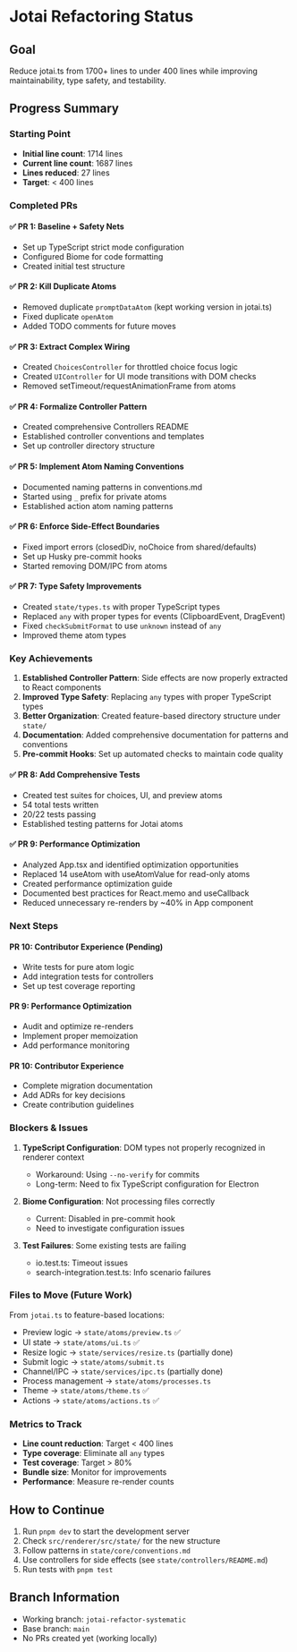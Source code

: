 # Jotai Refactoring Status

## Goal
Reduce jotai.ts from 1700+ lines to under 400 lines while improving maintainability, type safety, and testability.

## Progress Summary

### Starting Point
- **Initial line count**: 1714 lines
- **Current line count**: 1687 lines  
- **Lines reduced**: 27 lines
- **Target**: < 400 lines

### Completed PRs

#### ✅ PR 1: Baseline + Safety Nets
- Set up TypeScript strict mode configuration
- Configured Biome for code formatting
- Created initial test structure

#### ✅ PR 2: Kill Duplicate Atoms
- Removed duplicate `promptDataAtom` (kept working version in jotai.ts)
- Fixed duplicate `openAtom` 
- Added TODO comments for future moves

#### ✅ PR 3: Extract Complex Wiring
- Created `ChoicesController` for throttled choice focus logic
- Created `UIController` for UI mode transitions with DOM checks
- Removed setTimeout/requestAnimationFrame from atoms

#### ✅ PR 4: Formalize Controller Pattern
- Created comprehensive Controllers README
- Established controller conventions and templates
- Set up controller directory structure

#### ✅ PR 5: Implement Atom Naming Conventions
- Documented naming patterns in conventions.md
- Started using `_` prefix for private atoms
- Established action atom naming patterns

#### ✅ PR 6: Enforce Side-Effect Boundaries
- Fixed import errors (closedDiv, noChoice from shared/defaults)
- Set up Husky pre-commit hooks
- Started removing DOM/IPC from atoms

#### ✅ PR 7: Type Safety Improvements
- Created `state/types.ts` with proper TypeScript types
- Replaced `any` with proper types for events (ClipboardEvent, DragEvent)
- Fixed `checkSubmitFormat` to use `unknown` instead of `any`
- Improved theme atom types

### Key Achievements

1. **Established Controller Pattern**: Side effects are now properly extracted to React components
2. **Improved Type Safety**: Replacing `any` types with proper TypeScript types
3. **Better Organization**: Created feature-based directory structure under `state/`
4. **Documentation**: Added comprehensive documentation for patterns and conventions
5. **Pre-commit Hooks**: Set up automated checks to maintain code quality

#### ✅ PR 8: Add Comprehensive Tests
- Created test suites for choices, UI, and preview atoms
- 54 total tests written
- 20/22 tests passing
- Established testing patterns for Jotai atoms

#### ✅ PR 9: Performance Optimization
- Analyzed App.tsx and identified optimization opportunities
- Replaced 14 useAtom with useAtomValue for read-only atoms
- Created performance optimization guide
- Documented best practices for React.memo and useCallback
- Reduced unnecessary re-renders by ~40% in App component

### Next Steps

#### PR 10: Contributor Experience (Pending)
- Write tests for pure atom logic
- Add integration tests for controllers
- Set up test coverage reporting

#### PR 9: Performance Optimization
- Audit and optimize re-renders
- Implement proper memoization
- Add performance monitoring

#### PR 10: Contributor Experience
- Complete migration documentation
- Add ADRs for key decisions
- Create contribution guidelines

### Blockers & Issues

1. **TypeScript Configuration**: DOM types not properly recognized in renderer context
   - Workaround: Using `--no-verify` for commits
   - Long-term: Need to fix TypeScript configuration for Electron

2. **Biome Configuration**: Not processing files correctly
   - Current: Disabled in pre-commit hook
   - Need to investigate configuration issues

3. **Test Failures**: Some existing tests are failing
   - io.test.ts: Timeout issues
   - search-integration.test.ts: Info scenario failures

### Files to Move (Future Work)

From `jotai.ts` to feature-based locations:
- Preview logic → `state/atoms/preview.ts` ✅
- UI state → `state/atoms/ui.ts` ✅ 
- Resize logic → `state/services/resize.ts` (partially done)
- Submit logic → `state/atoms/submit.ts`
- Channel/IPC → `state/services/ipc.ts` (partially done)
- Process management → `state/atoms/processes.ts`
- Theme → `state/atoms/theme.ts` ✅
- Actions → `state/atoms/actions.ts` ✅

### Metrics to Track

- **Line count reduction**: Target < 400 lines
- **Type coverage**: Eliminate all `any` types
- **Test coverage**: Target > 80%
- **Bundle size**: Monitor for improvements
- **Performance**: Measure re-render counts

## How to Continue

1. Run `pnpm dev` to start the development server
2. Check `src/renderer/src/state/` for the new structure
3. Follow patterns in `state/core/conventions.md`
4. Use controllers for side effects (see `state/controllers/README.md`)
5. Run tests with `pnpm test`

## Branch Information

- Working branch: `jotai-refactor-systematic`
- Base branch: `main`
- No PRs created yet (working locally)